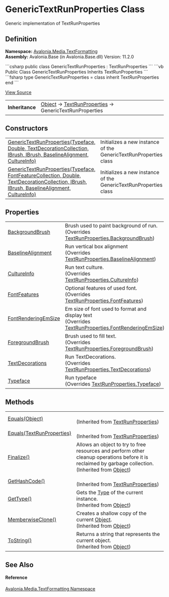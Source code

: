 # GenericTextRunProperties Class


Generic implementation of TextRunProperties



## Definition
**Namespace:** <a href="N_Avalonia_Media_TextFormatting">Avalonia.Media.TextFormatting</a>  
**Assembly:** Avalonia.Base (in Avalonia.Base.dll) Version: 11.2.0

<Tabs groupId="api-code-preview">
<TabItem value="csharp" label="C#">
```csharp
public class GenericTextRunProperties : TextRunProperties
```
</TabItem>
<TabItem value="vb" label="VB">
```vb
Public Class GenericTextRunProperties
	Inherits TextRunProperties
```
</TabItem>
<TabItem value="fsharp" label="F#">
```fsharp
type GenericTextRunProperties = 
    class
        inherit TextRunProperties
    end
```
</TabItem>
</Tabs>



<a href="https://github.com/AvaloniaUI/Avalonia/tree/master/src/Avalonia.Base/Media/TextFormatting/GenericTextRunProperties.cs" title="View the source code">View Source</a>

<table>
<tr><td><strong>Inheritance</strong></td><td><a href="https://learn.microsoft.com/dotnet/api/system.object" target="_blank" rel="noopener noreferrer">Object</a>  →  <a href="T_Avalonia_Media_TextFormatting_TextRunProperties">TextRunProperties</a>  →  GenericTextRunProperties</td></tr>
</table>



## Constructors
<table>
<tr>
<td><a href="M_Avalonia_Media_TextFormatting_GenericTextRunProperties__ctor_1">GenericTextRunProperties(Typeface, Double, TextDecorationCollection, IBrush, IBrush, BaselineAlignment, CultureInfo)</a></td>
<td>Initializes a new instance of the GenericTextRunProperties class</td>
</tr>
<tr>
<td><a href="M_Avalonia_Media_TextFormatting_GenericTextRunProperties__ctor">GenericTextRunProperties(Typeface, FontFeatureCollection, Double, TextDecorationCollection, IBrush, IBrush, BaselineAlignment, CultureInfo)</a></td>
<td>Initializes a new instance of the GenericTextRunProperties class</td>
</tr>
</table>

## Properties
<table>
<tr>
<td><a href="P_Avalonia_Media_TextFormatting_GenericTextRunProperties_BackgroundBrush">BackgroundBrush</a></td>
<td>Brush used to paint background of run.<br />(Overrides <a href="P_Avalonia_Media_TextFormatting_TextRunProperties_BackgroundBrush">TextRunProperties.BackgroundBrush</a>)</td>
</tr>
<tr>
<td><a href="P_Avalonia_Media_TextFormatting_GenericTextRunProperties_BaselineAlignment">BaselineAlignment</a></td>
<td>Run vertical box alignment<br />(Overrides <a href="P_Avalonia_Media_TextFormatting_TextRunProperties_BaselineAlignment">TextRunProperties.BaselineAlignment</a>)</td>
</tr>
<tr>
<td><a href="P_Avalonia_Media_TextFormatting_GenericTextRunProperties_CultureInfo">CultureInfo</a></td>
<td>Run text culture.<br />(Overrides <a href="P_Avalonia_Media_TextFormatting_TextRunProperties_CultureInfo">TextRunProperties.CultureInfo</a>)</td>
</tr>
<tr>
<td><a href="P_Avalonia_Media_TextFormatting_GenericTextRunProperties_FontFeatures">FontFeatures</a></td>
<td>Optional features of used font.<br />(Overrides <a href="P_Avalonia_Media_TextFormatting_TextRunProperties_FontFeatures">TextRunProperties.FontFeatures</a>)</td>
</tr>
<tr>
<td><a href="P_Avalonia_Media_TextFormatting_GenericTextRunProperties_FontRenderingEmSize">FontRenderingEmSize</a></td>
<td>Em size of font used to format and display text<br />(Overrides <a href="P_Avalonia_Media_TextFormatting_TextRunProperties_FontRenderingEmSize">TextRunProperties.FontRenderingEmSize</a>)</td>
</tr>
<tr>
<td><a href="P_Avalonia_Media_TextFormatting_GenericTextRunProperties_ForegroundBrush">ForegroundBrush</a></td>
<td>Brush used to fill text.<br />(Overrides <a href="P_Avalonia_Media_TextFormatting_TextRunProperties_ForegroundBrush">TextRunProperties.ForegroundBrush</a>)</td>
</tr>
<tr>
<td><a href="P_Avalonia_Media_TextFormatting_GenericTextRunProperties_TextDecorations">TextDecorations</a></td>
<td>Run TextDecorations.<br />(Overrides <a href="P_Avalonia_Media_TextFormatting_TextRunProperties_TextDecorations">TextRunProperties.TextDecorations</a>)</td>
</tr>
<tr>
<td><a href="P_Avalonia_Media_TextFormatting_GenericTextRunProperties_Typeface">Typeface</a></td>
<td>Run typeface<br />(Overrides <a href="P_Avalonia_Media_TextFormatting_TextRunProperties_Typeface">TextRunProperties.Typeface</a>)</td>
</tr>
</table>

## Methods
<table>
<tr>
<td><a href="M_Avalonia_Media_TextFormatting_TextRunProperties_Equals_1">Equals(Object)</a></td>
<td><br />(Inherited from <a href="T_Avalonia_Media_TextFormatting_TextRunProperties">TextRunProperties</a>)</td>
</tr>
<tr>
<td><a href="M_Avalonia_Media_TextFormatting_TextRunProperties_Equals">Equals(TextRunProperties)</a></td>
<td><br />(Inherited from <a href="T_Avalonia_Media_TextFormatting_TextRunProperties">TextRunProperties</a>)</td>
</tr>
<tr>
<td><a href="https://learn.microsoft.com/dotnet/api/system.object.finalize" target="_blank" rel="noopener noreferrer">Finalize()</a></td>
<td>Allows an object to try to free resources and perform other cleanup operations before it is reclaimed by garbage collection.<br />(Inherited from <a href="https://learn.microsoft.com/dotnet/api/system.object" target="_blank" rel="noopener noreferrer">Object</a>)</td>
</tr>
<tr>
<td><a href="M_Avalonia_Media_TextFormatting_TextRunProperties_GetHashCode">GetHashCode()</a></td>
<td><br />(Inherited from <a href="T_Avalonia_Media_TextFormatting_TextRunProperties">TextRunProperties</a>)</td>
</tr>
<tr>
<td><a href="https://learn.microsoft.com/dotnet/api/system.object.gettype" target="_blank" rel="noopener noreferrer">GetType()</a></td>
<td>Gets the <a href="https://learn.microsoft.com/dotnet/api/system.type" target="_blank" rel="noopener noreferrer">Type</a> of the current instance.<br />(Inherited from <a href="https://learn.microsoft.com/dotnet/api/system.object" target="_blank" rel="noopener noreferrer">Object</a>)</td>
</tr>
<tr>
<td><a href="https://learn.microsoft.com/dotnet/api/system.object.memberwiseclone" target="_blank" rel="noopener noreferrer">MemberwiseClone()</a></td>
<td>Creates a shallow copy of the current <a href="https://learn.microsoft.com/dotnet/api/system.object" target="_blank" rel="noopener noreferrer">Object</a>.<br />(Inherited from <a href="https://learn.microsoft.com/dotnet/api/system.object" target="_blank" rel="noopener noreferrer">Object</a>)</td>
</tr>
<tr>
<td><a href="https://learn.microsoft.com/dotnet/api/system.object.tostring" target="_blank" rel="noopener noreferrer">ToString()</a></td>
<td>Returns a string that represents the current object.<br />(Inherited from <a href="https://learn.microsoft.com/dotnet/api/system.object" target="_blank" rel="noopener noreferrer">Object</a>)</td>
</tr>
</table>

## See Also


#### Reference
<a href="N_Avalonia_Media_TextFormatting">Avalonia.Media.TextFormatting Namespace</a>  

